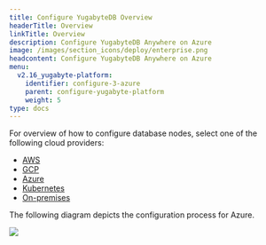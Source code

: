 ```yaml
---
title: Configure YugabyteDB Overview
headerTitle: Overview
linkTitle: Overview
description: Configure YugabyteDB Anywhere on Azure
image: /images/section_icons/deploy/enterprise.png
headcontent: Configure YugabyteDB Anywhere on Azure
menu:
  v2.16_yugabyte-platform:
    identifier: configure-3-azure
    parent: configure-yugabyte-platform
    weight: 5
type: docs
---
```


For overview of how to configure database nodes, select one of the following cloud providers:

<ul class="nav nav-tabs-alt nav-tabs-yb" data-target="operating-system">

  <li>
    <a href="../aws/" class="nav-link">
      <i class="fa-brands fa-aws"></i>
      AWS
    </a>
  </li>

  <li>
    <a href="../gcp/" class="nav-link">
      <i class="fa-brands fa-google" aria-hidden="true"></i>
      GCP
    </a>
  </li>

  <li>
    <a href="../azure/" class="nav-link active">
      <i class="fa-brands fa-windows" aria-hidden="true"></i>
      Azure
    </a>
  </li>

  <li>
    <a href="../kubernetes/" class="nav-link">
      <i class="fa-regular fa-dharmachakra" aria-hidden="true"></i>
      Kubernetes
    </a>
  </li>

  <li>
    <a href="../onprem/" class="nav-link">
      <i class="fa-solid fa-building"></i>
      On-premises
    </a>
  </li>

</ul>

The following diagram depicts the configuration process for Azure.

<div class="image-with-map">
<img src="/images/ee/flowchart/yb-configure-azure.png" usemap="#image-map">

<map name="image-map">
    <area alt="Create admin user" title="Create admin user" href="../../create-admin-user/" coords="289,259,611,316" shape="rect" style="top:27%; left:31%; width:38%; height:6%;">
    <area alt="Configure Azure" title="Configure Azure" href="../../set-up-cloud-provider/azure/" coords="264,368,624,423" shape="rect" style="top: 38%; left: 29%; width: 42%; height: 7%;">
    <area alt="Azure provider - pre reqs" title="AWS provider - pre reqs" href="../../set-up-cloud-provider/azure/#prerequisites" coords="224,474,674,649" shape="rect" style=" width: 50%; height: 19%; top: 49.3%; left: 25%; ">
    <area alt="Azure provider - configure cloud provider" title="AWS provider - configure cloud provider" href="../../set-up-cloud-provider/azure/#configure-azure" coords="302,703,602,793" shape="rect" style=" width: 34%; height: 10%; top: 73%; left: 33%; ">
</map>
</div>
